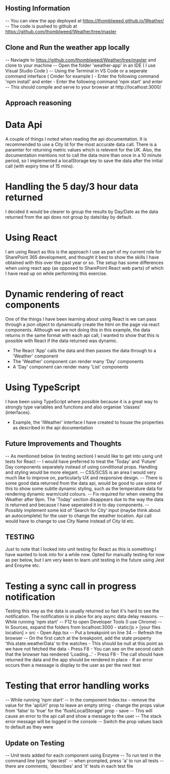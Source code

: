 ## Hosting Information ##
-- You can view the app deployed at https://thomblweed.github.io/Weather/
-- The code is pushed to github at https://github.com/thomblweed/Weather/tree/master


## Clone and Run the weather app locally ##
-- Naviagte to https://github.com/thomblweed/Weather/tree/master and clone to your machine
-- Open the folder 'weather-app' in an IDE ( I use Visual Studio Code ) 
-- Using the Terminal in VS Code or a seperate command interface ( Cmder for example )
    - Enter the following command 'npm install' and enter
    - Enter the following command 'npm start' and enter
-- This should compile and serve to your browser at http://localhost:3000/


## Approach reasoning ##

# Data Api
 A couple of things I noted when reading the api documentation.  It is recommended to use a City Id for the most accurate data call.  There is a paramter for returning metric values which is relevent for the UK.  Also, the documentation mentions not to call the data more than once in a 10 minute period, so I implemented a localStorage key to save the data after the initial call (with expiry time of 15 mins). 

# Handling the 5 day/3 hour data returned
 I decided it would be clearer to group the results by Day/Date as the data returned from the api does not group by date/day by default.

# Using React
 I am using React as this is the approach I use as part of my current role for SharePoint 365 development, and thought it best to show the skills I have obtained with this over the past year or so. The setup has some differences when using react app (as opposed to SharePoint React web parts) of which I have read up on while performing this exercise.

# Dynamic rendering of react components
 One of the things I have been learning about using React is we can pass through a json object to dynamically create the html on the page via react components.  Although we are not doing this in this example, the data returns in the same format with each api call, I wanted to show that this is possible with React if the data returned was dynamic.
 - The React 'App' calls the data and then passes the data through to a 'Weather' component
 - The 'Weather' component can render many 'Day' components
 - A 'Day' component can render many 'List' components
 
# Using TypeScript
 I have been using TypeScript where possible because it is a great way to strongly type variables and functions and also organise 'classes' (interfaces).
 - Example, the 'IWeather' interface I have created to house the properties as described in the api documentation

## Future Improvements and Thoughts ##
-- As mentioned below (in testing section) I would like to get into using unit tests for React
-- I would have preferred to treat the 'Today' and 'Future' Day components separately instead of using conditional props.  Handling and styling would be more elegant.
-- CSS/SCSS is an area I would very much like to improve on, particularly UX and responsive design.
-- There is some good data returned from the data api, would be good to use some of this to show some subtle dynamic styling, such as the temperature data for rendering dynamic warm/cold colours.
-- Fix required for when viewing the Weather after 9pm. The 'Today' section disappears due to the way the data is returned and because I have seperated it in to day components.
-- Possibly implement some kid of 'Search for City' input (maybe think about an autocomplete) for the user to change the weather location.  Api call would have to change to use City Name instead of City Id etc.


## TESTING ##
Just to note that I looked into unit testing for React as this is something I have wanted to look into for a while now. Opted for manually testing for now as per below, but I am very keen to learn unit testing in the future using Jest and Ensyme etc.

# Testing a sync call in progress notification
Testing this way as the data is usually returned so fast it's hard to see the notification.  The notification is in place for any async data delay reasons.
-- While running 'npm start'
-- F12 to open Developer Tools (I use Chrome)
-- In Sources, expand the folders from localhost:3000
    - static/js > [your files location] > src
    - Open App.tsx
-- Put a breakpoint on line 34
-- Refresh the browser
-- On the first catch at the breakpoint, add the state property 'this.state.weatherData' to the watches
    - This should be null at this point as we have not fetched the data
    - Press F8
    - You can see on the second catch that the browser has rendered 'Loading...'
    - Press F8
    - The call should have returned the data and the app should be rendered in place
    - If an error occurs then a message is display to the user as per the next test

# Testing that error handling works
-- While running 'npm start'
-- In the component Index.tsx
    - remove the value for the 'apiUrl' prop to leave an empty string
    - change the props value from 'false' to 'true' for the 'flushLocalStorage' prop
    - save
-- This will cause an error to the api call and show a message to the user
-- The stack error message will be logged in the console
-- Switch the prop values back to default as they were

## Update on Testing ##
-- Unit tests added for each component using Enzyme
-- To run test in the command line type 'npm test'
-- when prompted, press 'a' to run all tests
-- there are comments, 'describes' and 'it' tests in each test file